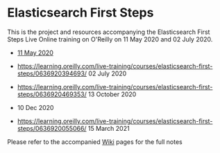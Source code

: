 # Elasticsearch First Steps

This is the project and resources accompanying the Elasticsearch First Steps Live Online training on O'Reilly on 11 May 2020 and 02 July  2020.

- [11 May 2020](https://learning.oreilly.com/live-training/courses/elasticsearch-first-steps/0636920387459)

- https://learning.oreilly.com/live-training/courses/elasticsearch-first-steps/0636920394693/ 02 July 2020
 
- https://learning.oreilly.com/live-training/courses/elasticsearch-first-steps/0636920469353/ 13 October 2020
- 10 Dec 2020 
- https://learning.oreilly.com/live-training/courses/elasticsearch-first-steps/0636920055066/ 15 March 2021

Please refer to the accompanied [Wiki](https://github.com/madhusudhankonda/elasticsearch-first-steps/wiki) pages for the full notes
